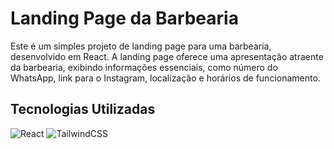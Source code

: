 # Landing Page da Barbearia

Este é um simples projeto de landing page para uma barbearia, desenvolvido em React. A landing page oferece uma apresentação atraente da barbearia, exibindo informações essenciais, como número do WhatsApp, link para o Instagram, localização e horários de funcionamento.

## Tecnologias Utilizadas
![React](https://img.shields.io/badge/react-%2320232a.svg?style=for-the-badge&logo=react&logoColor=%2361DAFB)
![TailwindCSS](https://img.shields.io/badge/tailwindcss-%2338B2AC.svg?style=for-the-badge&logo=tailwind-css&logoColor=white)
